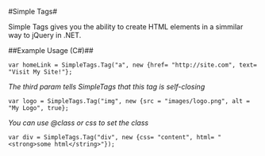 #Simple Tags#

Simple Tags gives you the ability to create HTML elements in a simmilar way to jQuery in .NET.

##Example Usage (C#)##

    var homeLink = SimpleTags.Tag("a", new {href= "http://site.com", text= "Visit My Site!"};

*The third param tells SimpleTags that this tag is self-closing*

    var logo = SimpleTags.Tag("img", new {src = "images/logo.png", alt = "My Logo", true};

*You can use @class or css to set the class*

    var div = SimpleTags.Tag("div", new {css= "content", html= "<strong>some html</string>"});
